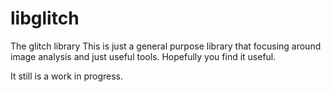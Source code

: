 # libglitch
The glitch library
This is just a general purpose library that focusing around image analysis and just useful tools. Hopefully you find it useful.

It still is a work in progress.
